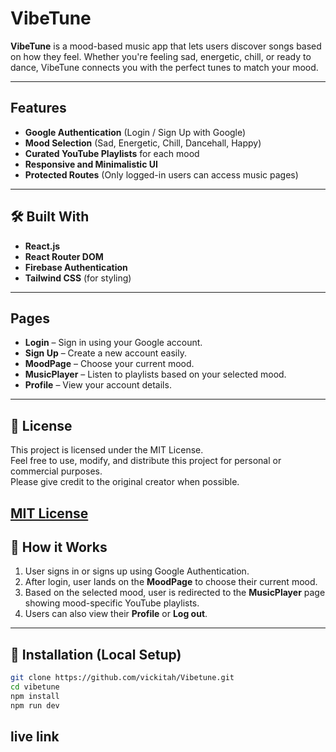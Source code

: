# VibeTune 

**VibeTune** is a mood-based music app that lets users discover songs based on how they feel. Whether you're feeling sad, energetic, chill, or ready to dance, VibeTune connects you with the perfect tunes to match your mood.

---

## Features

- **Google Authentication** (Login / Sign Up with Google)
- **Mood Selection** (Sad, Energetic, Chill, Dancehall, Happy)
- **Curated YouTube Playlists** for each mood
- **Responsive and Minimalistic UI**
- **Protected Routes** (Only logged-in users can access music pages)

---

## 🛠 Built With

- **React.js**
- **React Router DOM**
- **Firebase Authentication**
- **Tailwind CSS** (for styling)

---

##  Pages

- **Login** – Sign in using your Google account.
- **Sign Up** – Create a new account easily.
- **MoodPage** – Choose your current mood.
- **MusicPlayer** – Listen to playlists based on your selected mood.
- **Profile** – View your account details.

---
## 📜 License

This project is licensed under the MIT License.  
Feel free to use, modify, and distribute this project for personal or commercial purposes.  
Please give credit to the original creator when possible.

[MIT License](src/License)
---

## 🧠 How it Works

1. User signs in or signs up using Google Authentication.
2. After login, user lands on the **MoodPage** to choose their current mood.
3. Based on the selected mood, user is redirected to the **MusicPlayer** page showing mood-specific YouTube playlists.
4. Users can also view their **Profile** or **Log out**.

---

## 🧰 Installation (Local Setup)

```bash
git clone https://github.com/vickitah/Vibetune.git
cd vibetune
npm install
npm run dev
```

## live link

